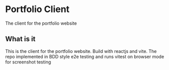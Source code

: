# Portfolio Client

The client for the portfolio website

## What is it

This is the client for the portfolio website. Build with reactjs and vite.
The repo implemented in BDD style e2e testing and runs vitest on browser mode for screenshot testing
